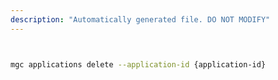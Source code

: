 ```yaml
---
description: "Automatically generated file. DO NOT MODIFY"
---
```


```bash


mgc applications delete --application-id {application-id}

```